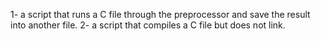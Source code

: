1- a script that runs a C file through the preprocessor and save the result into another file.
2- a script that compiles a C file but does not link.
